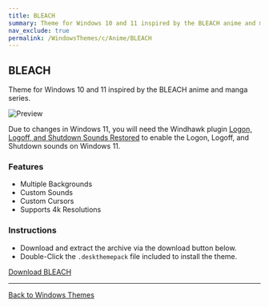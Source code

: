```yaml
---
title: BLEACH
summary: Theme for Windows 10 and 11 inspired by the BLEACH anime and manga series
nav_exclude: true
permalink: /WindowsThemes/c/Anime/BLEACH
---
```


## BLEACH

Theme for Windows 10 and 11 inspired by the BLEACH anime and manga series.

![Preview](https://gitlab.com/the-back-room/deskthemepacks/sfw/bleach/-/raw/main/Extras/Preview.bmp)

Due to changes in Windows 11, you will need the Windhawk plugin [Logon, Logoff, and Shutdown Sounds Restored](https://windhawk.net/mods/logon-logoff-shutdown-sounds) to enable the Logon, Logoff, and Shutdown sounds on Windows 11.

### Features

- Multiple Backgrounds
- Custom Sounds
- Custom Cursors
- Supports 4k Resolutions

### Instructions

- Download and extract the archive via the download button below.
- Double-Click the `.deskthemepack` file included to install the theme.

<a href="https://gitlab.com/the-back-room/deskthemepacks/sfw/bleach/-/archive/main/bleach-main.zip" class="btn btn--primary btn--lg" target="_blank" rel="noopener noreferrer">Download BLEACH</a>

---

<a href="/WindowsThemes" class="btn btn--secondary btn--sm">Back to Windows Themes</a>